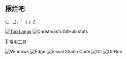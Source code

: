 ## 摆烂吧

(_　_)。゜zｚＺ

[![Top Langs](https://github-readme-stats.vercel.app/api/top-langs/?username=Folltoshe)](https://github.com/Folltoshe/)
![Christmas's GitHub stats](https://github-readme-stats.vercel.app/api?username=Folltoshe&show_icons=true&theme=tokyonight)


🧰 常用工具:

![Windows](https://img.shields.io/badge/Windows-0078D6?style=flat-square&logo=windows&logoColor=white)
![Edge](https://img.shields.io/badge/Edge-0078D7?style=flat-square&logo=Microsoft-edge&logoColor=white)
![Visual Studio Code](https://img.shields.io/badge/-Visual%20Studio%20Code-007ACC?style=flat-square&logo=Visual%20Studio%20Code&logoColor=fff)
![Git](https://img.shields.io/badge/-Git-FCC624?style=flat-square&logo=git)
![GitHub](https://img.shields.io/badge/-GitHub-pink?style=flat-square&logo=github)
